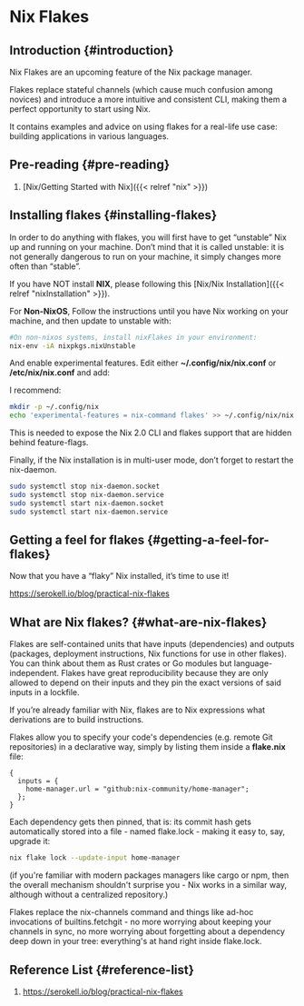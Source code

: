 # Nix Flakes


## Introduction {#introduction}

Nix Flakes are an upcoming feature of the Nix package manager.

Flakes replace stateful channels (which cause much confusion among novices) and introduce a more intuitive and consistent CLI, making them a perfect opportunity to start using Nix.

It contains examples and advice on using flakes for a real-life use case: building applications in various languages.


## Pre-reading {#pre-reading}

1.  [Nix/Getting Started with Nix]({{< relref "nix" >}})


## Installing flakes {#installing-flakes}

In order to do anything with flakes, you will first have to get “unstable” Nix up and running on your machine. Don’t mind that it is called unstable: it is not generally dangerous to run on your machine, it simply changes more often than “stable”.

If you have NOT install **NIX**, please following this [Nix/Nix Installation]({{< relref "nixInstallation" >}}).

For **Non-NixOS**, Follow the instructions until you have Nix working on your machine, and then update to unstable with:

```bash
#On non-nixos systems, install nixFlakes in your environment:
nix-env -iA nixpkgs.nixUnstable
```

And enable experimental features. Edit either **~/.config/nix/nix.conf** or **/etc/nix/nix.conf** and add:

I recommend:

```bash
mkdir -p ~/.config/nix
echo 'experimental-features = nix-command flakes' >> ~/.config/nix/nix.conf
```

This is needed to expose the Nix 2.0 CLI and flakes support that are hidden behind feature-flags.

Finally, if the Nix installation is in multi-user mode, don’t forget to restart the nix-daemon.

```bash
sudo systemctl stop nix-daemon.socket
sudo systemctl stop nix-daemon.service
sudo systemctl start nix-daemon.socket
sudo systemctl start nix-daemon.service
```


## Getting a feel for flakes {#getting-a-feel-for-flakes}

Now that you have a “flaky” Nix installed, it’s time to use it!

<https://serokell.io/blog/practical-nix-flakes>


## What are Nix flakes? {#what-are-nix-flakes}

Flakes are self-contained units that have inputs (dependencies) and outputs (packages, deployment instructions, Nix functions for use in other flakes). You can think about them as Rust crates or Go modules but language-independent. Flakes have great reproducibility because they are only allowed to depend on their inputs and they pin the exact versions of said inputs in a lockfile.

If you’re already familiar with Nix, flakes are to Nix expressions what derivations are to build instructions.

Flakes allow you to specify your code's dependencies (e.g. remote Git repositories) in a declarative way, simply by listing them inside a **flake.nix** file:

```text
{
  inputs = {
    home-manager.url = "github:nix-community/home-manager";
  };
}
```

Each dependency gets then pinned, that is: its commit hash gets automatically stored into a file - named flake.lock - making it easy to, say, upgrade it:

```bash
nix flake lock --update-input home-manager
```

(if you're familiar with modern packages managers like cargo or npm, then the overall mechanism shouldn't surprise you - Nix works in a similar way, although without a centralized repository.)

Flakes replace the nix-channels command and things like ad-hoc invocations of builtins.fetchgit - no more worrying about keeping your channels in sync, no more worrying about forgetting about a dependency deep down in your tree: everything's at hand right inside flake.lock.


## Reference List {#reference-list}

1.  <https://serokell.io/blog/practical-nix-flakes>


